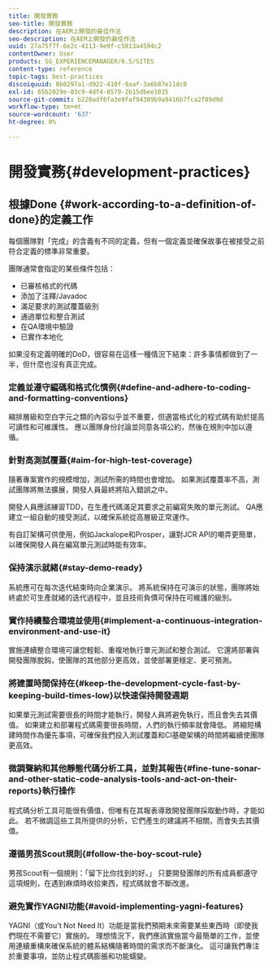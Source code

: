 ```yaml
---
title: 開發實務
seo-title: 開發實務
description: 在AEM上開發的最佳作法
seo-description: 在AEM上開發的最佳作法
uuid: 27a75f7f-6e2c-4113-9e9f-c5013a4594c2
contentOwner: User
products: SG_EXPERIENCEMANAGER/6.5/SITES
content-type: reference
topic-tags: best-practices
discoiquuid: 8b0297a1-d922-410f-9aaf-3a6b87e11dc0
exl-id: 65b2029e-03c9-4df4-8579-2b15dbee1035
source-git-commit: b220adf6fa3e9faf94389b9a9416b7fca2f89d9d
workflow-type: tm+mt
source-wordcount: '637'
ht-degree: 0%

---
```


# 開發實務{#development-practices}

## 根據Done {#work-according-to-a-definition-of-done}的定義工作

每個團隊對「完成」的含義有不同的定義，但有一個定義並確保故事在被接受之前符合定義的標準非常重要。

團隊通常會指定的某些條件包括：

* 已審核格式的代碼
* 添加了注釋/Javadoc
* 滿足要求的測試覆蓋級別
* 通過單位和整合測試
* 在QA環境中驗證
* 已實作本地化

如果沒有定義明確的DoD，很容易在這樣一種情況下結束：許多事情都做到了一半，但什麼也沒有真正完成。

### 定義並遵守編碼和格式化慣例{#define-and-adhere-to-coding-and-formatting-conventions}

縮排層級和空白字元之類的內容似乎並不重要，但適當格式化的程式碼有助於提高可讀性和可維護性。 應以團隊身份討論並同意各項公約，然後在規則中加以遵循。

### 針對高測試覆蓋{#aim-for-high-test-coverage}

隨著專案實作的規模增加，測試所需的時間也會增加。 如果測試覆蓋率不高，測試團隊將無法擴展，開發人員最終將陷入錯誤之中。

開發人員應該練習TDD，在生產代碼滿足其要求之前編寫失敗的單元測試。 QA應建立一組自動的接受測試，以確保系統從高層級正常運作。

有自訂架構可供使用，例如Jackalope和Prosper，讓對JCR API的嘲弄更簡單，以確保開發人員在編寫單元測試時能有效率。

### 保持演示就緒{#stay-demo-ready}

系統應可在每次迭代結束時向企業演示。 將系統保持在可演示的狀態，團隊將始終處於可生產就緒的迭代過程中，並且技術負債可保持在可維護的級別。

### 實作持續整合環境並使用{#implement-a-continuous-integration-environment-and-use-it}

實施連續整合環境可讓您輕鬆、重複地執行單元測試和整合測試。 它還將部署與開發團隊脫鈎，使團隊的其他部分更高效，並使部署更穩定、更可預測。

### 將建置時間保持在{#keep-the-development-cycle-fast-by-keeping-build-times-low}以快速保持開發週期

如果單元測試需要很長的時間才能執行，開發人員將避免執行，而且會失去其價值。 如果建立和部署程式碼需要很長時間，人們的執行頻率就會降低。 將縮短構建時間作為優先事項，可確保我們投入測試覆蓋和CI基礎架構的時間將繼續使團隊更高效。

### 微調聲納和其他靜態代碼分析工具，並對其報告{#fine-tune-sonar-and-other-static-code-analysis-tools-and-act-on-their-reports}執行操作

程式碼分析工具可能很有價值，但唯有在其報表導致開發團隊採取動作時，才能如此。 若不微調這些工具所提供的分析，它們產生的建議將不相關，而會失去其價值。

### 遵循男孩Scout規則{#follow-the-boy-scout-rule}

男孩Scout有一個規則：「留下比你找到的好。」 只要開發團隊的所有成員都遵守這項規則，在遇到麻煩時收拾東西，程式碼就會不斷改進。

### 避免實作YAGNI功能{#avoid-implementing-yagni-features}

YAGNI（或You&#39;t Not Need It）功能是當我們預期未來需要某些東西時（即使我們現在不需要它）實施的。 理想情況下，我們應該實施當今最簡單的工作，並使用連續重構來確保系統的體系結構隨著時間的需求而不斷演化。 這可讓我們專注於重要事項，並防止程式碼膨脹和功能蠕變。
